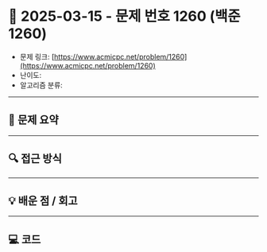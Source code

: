 # 📅 2025-03-15 - 문제 번호 1260 (백준 1260)

<!-- 문제 링크 -->
- 문제 링크: [https://www.acmicpc.net/problem/1260](https://www.acmicpc.net/problem/1260)
- 난이도: 
- 알고리즘 분류: 

---

## 📌 문제 요약 

---

## 🔍 접근 방식 

---

## 💡 배운 점 / 회고 

---

## 💻 코드

